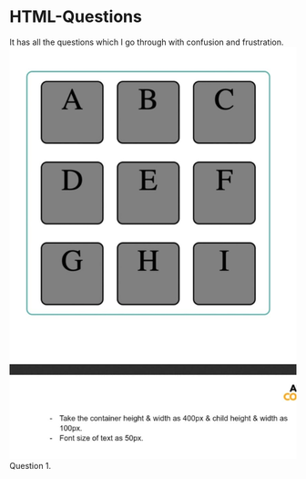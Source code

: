 # HTML-Questions
It has all the questions which I go through with confusion and frustration.
![Question 1.](https://github.com/stuticoder123/HTML-Questions/blob/main/WhatsApp%20Image%202025-03-11%20at%2023.30.33_04ddaeca.jpg)
Question 1.

